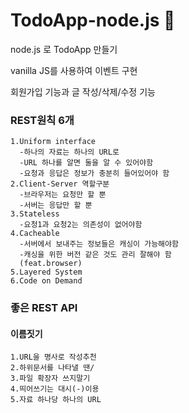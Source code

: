 # TodoApp-node.js :seedling:
<p>node.js 로 TodoApp 만들기</p>
<p>vanilla JS를 사용하여 이벤트 구현</p>
<p>회원가입 기능과 글 작성/삭제/수정 기능</p>

### REST원칙 6개
~~~
1.Uniform interface
  -하나의 자료는 하나의 URL로
  -URL 하나를 알면 둘을 알 수 있어야함
  -요청과 응답은 정보가 충분히 들어있어야 함
2.Client-Server 역할구분
  -브라우저는 요청만 할 뿐
  -서버는 응답만 할 뿐
3.Stateless
  -요청1과 요청2는 의존성이 없어야함
4.Cacheable
  -서버에서 보내주는 정보들은 캐싱이 가능해야함
  -캐싱을 위한 버전 같은 것도 관리 잘해야 함
  (feat.browser)
5.Layered System
6.Code on Demand
~~~

### 좋은 REST API
#### 이름짓기
~~~
1.URL을 명사로 작성추천
2.하위문서를 나타낼 땐/
3.파일 확장자 쓰지말기
4.띄어쓰기는 대시(-)이용
5.자료 하나당 하나의 URL
~~~
